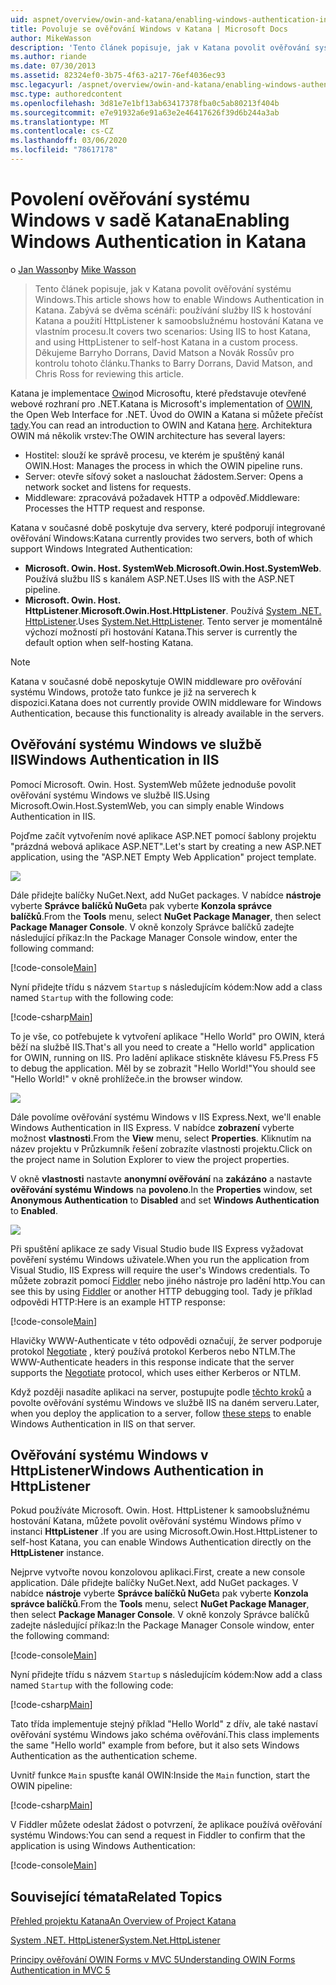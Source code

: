 ```yaml
---
uid: aspnet/overview/owin-and-katana/enabling-windows-authentication-in-katana
title: Povoluje se ověřování Windows v Katana | Microsoft Docs
author: MikeWasson
description: 'Tento článek popisuje, jak v Katana povolit ověřování systému Windows. Týká se to dvou scénářů: použití služby IIS k hostování Katana a použití HttpListener k samoobslužnému hostování kat...'
ms.author: riande
ms.date: 07/30/2013
ms.assetid: 82324ef0-3b75-4f63-a217-76ef4036ec93
msc.legacyurl: /aspnet/overview/owin-and-katana/enabling-windows-authentication-in-katana
msc.type: authoredcontent
ms.openlocfilehash: 3d81e7e1bf13ab63417378fba0c5ab80213f404b
ms.sourcegitcommit: e7e91932a6e91a63e2e46417626f39d6b244a3ab
ms.translationtype: MT
ms.contentlocale: cs-CZ
ms.lasthandoff: 03/06/2020
ms.locfileid: "78617178"
---
```

# <a name="enabling-windows-authentication-in-katana"></a><span data-ttu-id="78148-104">Povolení ověřování systému Windows v sadě Katana</span><span class="sxs-lookup"><span data-stu-id="78148-104">Enabling Windows Authentication in Katana</span></span>

<span data-ttu-id="78148-105">o [Jan Wasson](https://github.com/MikeWasson)</span><span class="sxs-lookup"><span data-stu-id="78148-105">by [Mike Wasson](https://github.com/MikeWasson)</span></span>

> <span data-ttu-id="78148-106">Tento článek popisuje, jak v Katana povolit ověřování systému Windows.</span><span class="sxs-lookup"><span data-stu-id="78148-106">This article shows how to enable Windows Authentication in Katana.</span></span> <span data-ttu-id="78148-107">Zabývá se dvěma scénáři: používání služby IIS k hostování Katana a použití HttpListener k samoobslužnému hostování Katana ve vlastním procesu.</span><span class="sxs-lookup"><span data-stu-id="78148-107">It covers two scenarios: Using IIS to host Katana, and using HttpListener to self-host Katana in a custom process.</span></span> <span data-ttu-id="78148-108">Děkujeme Barryho Dorrans, David Matson a Novák Rossův pro kontrolu tohoto článku.</span><span class="sxs-lookup"><span data-stu-id="78148-108">Thanks to Barry Dorrans, David Matson, and Chris Ross for reviewing this article.</span></span>

<span data-ttu-id="78148-109">Katana je implementace [Owin](http://owin.org/)od Microsoftu, které představuje otevřené webové rozhraní pro .NET.</span><span class="sxs-lookup"><span data-stu-id="78148-109">Katana is Microsoft's implementation of [OWIN](http://owin.org/), the Open Web Interface for .NET.</span></span> <span data-ttu-id="78148-110">Úvod do OWIN a Katana si můžete přečíst [tady](an-overview-of-project-katana.md).</span><span class="sxs-lookup"><span data-stu-id="78148-110">You can read an introduction to OWIN and Katana [here](an-overview-of-project-katana.md).</span></span> <span data-ttu-id="78148-111">Architektura OWIN má několik vrstev:</span><span class="sxs-lookup"><span data-stu-id="78148-111">The OWIN architecture has several layers:</span></span>

- <span data-ttu-id="78148-112">Hostitel: slouží ke správě procesu, ve kterém je spuštěný kanál OWIN.</span><span class="sxs-lookup"><span data-stu-id="78148-112">Host: Manages the process in which the OWIN pipeline runs.</span></span>
- <span data-ttu-id="78148-113">Server: otevře síťový soket a naslouchat žádostem.</span><span class="sxs-lookup"><span data-stu-id="78148-113">Server: Opens a network socket and listens for requests.</span></span>
- <span data-ttu-id="78148-114">Middleware: zpracovává požadavek HTTP a odpověď.</span><span class="sxs-lookup"><span data-stu-id="78148-114">Middleware: Processes the HTTP request and response.</span></span>

<span data-ttu-id="78148-115">Katana v současné době poskytuje dva servery, které podporují integrované ověřování Windows:</span><span class="sxs-lookup"><span data-stu-id="78148-115">Katana currently provides two servers, both of which support Windows Integrated Authentication:</span></span>

- <span data-ttu-id="78148-116">**Microsoft. Owin. Host. SystemWeb**.</span><span class="sxs-lookup"><span data-stu-id="78148-116">**Microsoft.Owin.Host.SystemWeb**.</span></span> <span data-ttu-id="78148-117">Používá službu IIS s kanálem ASP.NET.</span><span class="sxs-lookup"><span data-stu-id="78148-117">Uses IIS with the ASP.NET pipeline.</span></span>
- <span data-ttu-id="78148-118">**Microsoft. Owin. Host. HttpListener**.</span><span class="sxs-lookup"><span data-stu-id="78148-118">**Microsoft.Owin.Host.HttpListener**.</span></span> <span data-ttu-id="78148-119">Používá [System .NET. HttpListener](https://msdn.microsoft.com/library/system.net.httplistener.aspx).</span><span class="sxs-lookup"><span data-stu-id="78148-119">Uses [System.Net.HttpListener](https://msdn.microsoft.com/library/system.net.httplistener.aspx).</span></span> <span data-ttu-id="78148-120">Tento server je momentálně výchozí možností při hostování Katana.</span><span class="sxs-lookup"><span data-stu-id="78148-120">This server is currently the default option when self-hosting Katana.</span></span>

> [!NOTE]
> <span data-ttu-id="78148-121">Katana v současné době neposkytuje OWIN middleware pro ověřování systému Windows, protože tato funkce je již na serverech k dispozici.</span><span class="sxs-lookup"><span data-stu-id="78148-121">Katana does not currently provide OWIN middleware for Windows Authentication, because this functionality is already available in the servers.</span></span>

## <a name="windows-authentication-in-iis"></a><span data-ttu-id="78148-122">Ověřování systému Windows ve službě IIS</span><span class="sxs-lookup"><span data-stu-id="78148-122">Windows Authentication in IIS</span></span>

<span data-ttu-id="78148-123">Pomocí Microsoft. Owin. Host. SystemWeb můžete jednoduše povolit ověřování systému Windows ve službě IIS.</span><span class="sxs-lookup"><span data-stu-id="78148-123">Using Microsoft.Owin.Host.SystemWeb, you can simply enable Windows Authentication in IIS.</span></span>

<span data-ttu-id="78148-124">Pojďme začít vytvořením nové aplikace ASP.NET pomocí šablony projektu "prázdná webová aplikace ASP.NET".</span><span class="sxs-lookup"><span data-stu-id="78148-124">Let's start by creating a new ASP.NET application, using the "ASP.NET Empty Web Application" project template.</span></span>

![](enabling-windows-authentication-in-katana/_static/image1.png)

<span data-ttu-id="78148-125">Dále přidejte balíčky NuGet.</span><span class="sxs-lookup"><span data-stu-id="78148-125">Next, add NuGet packages.</span></span> <span data-ttu-id="78148-126">V nabídce **nástroje** vyberte **Správce balíčků NuGet**a pak vyberte **Konzola správce balíčků**.</span><span class="sxs-lookup"><span data-stu-id="78148-126">From the **Tools** menu, select **NuGet Package Manager**, then select **Package Manager Console**.</span></span> <span data-ttu-id="78148-127">V okně konzoly Správce balíčků zadejte následující příkaz:</span><span class="sxs-lookup"><span data-stu-id="78148-127">In the Package Manager Console window, enter the following command:</span></span>

[!code-console[Main](enabling-windows-authentication-in-katana/samples/sample1.cmd)]

<span data-ttu-id="78148-128">Nyní přidejte třídu s názvem `Startup` s následujícím kódem:</span><span class="sxs-lookup"><span data-stu-id="78148-128">Now add a class named `Startup` with the following code:</span></span>

[!code-csharp[Main](enabling-windows-authentication-in-katana/samples/sample2.cs)]

<span data-ttu-id="78148-129">To je vše, co potřebujete k vytvoření aplikace "Hello World" pro OWIN, která běží na službě IIS.</span><span class="sxs-lookup"><span data-stu-id="78148-129">That's all you need to create a "Hello world" application for OWIN, running on IIS.</span></span> <span data-ttu-id="78148-130">Pro ladění aplikace stiskněte klávesu F5.</span><span class="sxs-lookup"><span data-stu-id="78148-130">Press F5 to debug the application.</span></span> <span data-ttu-id="78148-131">Měl by se zobrazit "Hello World!"</span><span class="sxs-lookup"><span data-stu-id="78148-131">You should see "Hello World!"</span></span> <span data-ttu-id="78148-132">v okně prohlížeče.</span><span class="sxs-lookup"><span data-stu-id="78148-132">in the browser window.</span></span>

![](enabling-windows-authentication-in-katana/_static/image2.png)

<span data-ttu-id="78148-133">Dále povolíme ověřování systému Windows v IIS Express.</span><span class="sxs-lookup"><span data-stu-id="78148-133">Next, we'll enable Windows Authentication in IIS Express.</span></span> <span data-ttu-id="78148-134">V nabídce **zobrazení** vyberte možnost **vlastnosti**.</span><span class="sxs-lookup"><span data-stu-id="78148-134">From the **View** menu, select **Properties**.</span></span> <span data-ttu-id="78148-135">Kliknutím na název projektu v Průzkumník řešení zobrazíte vlastnosti projektu.</span><span class="sxs-lookup"><span data-stu-id="78148-135">Click on the project name in Solution Explorer to view the project properties.</span></span>

<span data-ttu-id="78148-136">V okně **vlastnosti** nastavte **anonymní ověřování** na **zakázáno** a nastavte **ověřování systému Windows** na **povoleno**.</span><span class="sxs-lookup"><span data-stu-id="78148-136">In the **Properties** window, set **Anonymous Authentication** to **Disabled** and set **Windows Authentication** to **Enabled**.</span></span>

![](enabling-windows-authentication-in-katana/_static/image3.png)

<span data-ttu-id="78148-137">Při spuštění aplikace ze sady Visual Studio bude IIS Express vyžadovat pověření systému Windows uživatele.</span><span class="sxs-lookup"><span data-stu-id="78148-137">When you run the application from Visual Studio, IIS Express will require the user's Windows credentials.</span></span> <span data-ttu-id="78148-138">To můžete zobrazit pomocí [Fiddler](http://fiddler2.com/home) nebo jiného nástroje pro ladění http.</span><span class="sxs-lookup"><span data-stu-id="78148-138">You can see this by using [Fiddler](http://fiddler2.com/home) or another HTTP debugging tool.</span></span> <span data-ttu-id="78148-139">Tady je příklad odpovědi HTTP:</span><span class="sxs-lookup"><span data-stu-id="78148-139">Here is an example HTTP response:</span></span>

[!code-console[Main](enabling-windows-authentication-in-katana/samples/sample3.cmd?highlight=1,5-6)]

<span data-ttu-id="78148-140">Hlavičky WWW-Authenticate v této odpovědi označují, že server podporuje protokol [Negotiate](http://www.ietf.org/rfc/rfc4559.txt) , který používá protokol Kerberos nebo NTLM.</span><span class="sxs-lookup"><span data-stu-id="78148-140">The WWW-Authenticate headers in this response indicate that the server supports the [Negotiate](http://www.ietf.org/rfc/rfc4559.txt) protocol, which uses either Kerberos or NTLM.</span></span>

<span data-ttu-id="78148-141">Když později nasadíte aplikaci na server, postupujte podle [těchto kroků](https://www.iis.net/configreference/system.webserver/security/authentication/windowsauthentication) a povolte ověřování systému Windows ve službě IIS na daném serveru.</span><span class="sxs-lookup"><span data-stu-id="78148-141">Later, when you deploy the application to a server, follow [these steps](https://www.iis.net/configreference/system.webserver/security/authentication/windowsauthentication) to enable Windows Authentication in IIS on that server.</span></span>

## <a name="windows-authentication-in-httplistener"></a><span data-ttu-id="78148-142">Ověřování systému Windows v HttpListener</span><span class="sxs-lookup"><span data-stu-id="78148-142">Windows Authentication in HttpListener</span></span>

<span data-ttu-id="78148-143">Pokud používáte Microsoft. Owin. Host. HttpListener k samoobslužnému hostování Katana, můžete povolit ověřování systému Windows přímo v instanci **HttpListener** .</span><span class="sxs-lookup"><span data-stu-id="78148-143">If you are using Microsoft.Owin.Host.HttpListener to self-host Katana, you can enable Windows Authentication directly on the **HttpListener** instance.</span></span>

<span data-ttu-id="78148-144">Nejprve vytvořte novou konzolovou aplikaci.</span><span class="sxs-lookup"><span data-stu-id="78148-144">First, create a new console application.</span></span> <span data-ttu-id="78148-145">Dále přidejte balíčky NuGet.</span><span class="sxs-lookup"><span data-stu-id="78148-145">Next, add NuGet packages.</span></span> <span data-ttu-id="78148-146">V nabídce **nástroje** vyberte **Správce balíčků NuGet**a pak vyberte **Konzola správce balíčků**.</span><span class="sxs-lookup"><span data-stu-id="78148-146">From the **Tools** menu, select **NuGet Package Manager**, then select **Package Manager Console**.</span></span> <span data-ttu-id="78148-147">V okně konzoly Správce balíčků zadejte následující příkaz:</span><span class="sxs-lookup"><span data-stu-id="78148-147">In the Package Manager Console window, enter the following command:</span></span>

[!code-console[Main](enabling-windows-authentication-in-katana/samples/sample4.cmd)]

<span data-ttu-id="78148-148">Nyní přidejte třídu s názvem `Startup` s následujícím kódem:</span><span class="sxs-lookup"><span data-stu-id="78148-148">Now add a class named `Startup` with the following code:</span></span>

[!code-csharp[Main](enabling-windows-authentication-in-katana/samples/sample5.cs)]

<span data-ttu-id="78148-149">Tato třída implementuje stejný příklad "Hello World" z dřív, ale také nastaví ověřování systému Windows jako schéma ověřování.</span><span class="sxs-lookup"><span data-stu-id="78148-149">This class implements the same "Hello world" example from before, but it also sets Windows Authentication as the authentication scheme.</span></span>

<span data-ttu-id="78148-150">Uvnitř funkce `Main` spusťte kanál OWIN:</span><span class="sxs-lookup"><span data-stu-id="78148-150">Inside the `Main` function, start the OWIN pipeline:</span></span>

[!code-csharp[Main](enabling-windows-authentication-in-katana/samples/sample6.cs)]

<span data-ttu-id="78148-151">V Fiddler můžete odeslat žádost o potvrzení, že aplikace používá ověřování systému Windows:</span><span class="sxs-lookup"><span data-stu-id="78148-151">You can send a request in Fiddler to confirm that the application is using Windows Authentication:</span></span>

[!code-console[Main](enabling-windows-authentication-in-katana/samples/sample7.cmd?highlight=1,4-5)]

## <a name="related-topics"></a><span data-ttu-id="78148-152">Související témata</span><span class="sxs-lookup"><span data-stu-id="78148-152">Related Topics</span></span>

[<span data-ttu-id="78148-153">Přehled projektu Katana</span><span class="sxs-lookup"><span data-stu-id="78148-153">An Overview of Project Katana</span></span>](an-overview-of-project-katana.md)

[<span data-ttu-id="78148-154">System .NET. HttpListener</span><span class="sxs-lookup"><span data-stu-id="78148-154">System.Net.HttpListener</span></span>](https://msdn.microsoft.com/library/system.net.httplistener.aspx)

[<span data-ttu-id="78148-155">Principy ověřování OWIN Forms v MVC 5</span><span class="sxs-lookup"><span data-stu-id="78148-155">Understanding OWIN Forms Authentication in MVC 5</span></span>](https://blogs.msdn.com/b/webdev/archive/2013/07/03/understanding-owin-forms-authentication-in-mvc-5.aspx)
